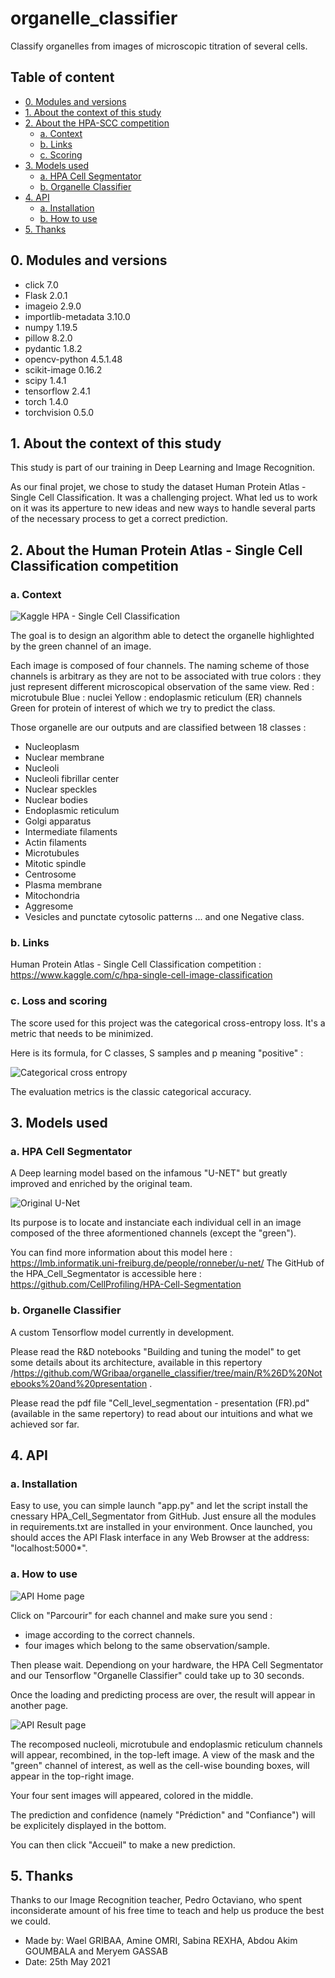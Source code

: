 # organelle_classifier
Classify organelles from images of microscopic titration of several cells.


## Table of content

* [0. Modules and versions](#modules)
* [1. About the context of this study](#content)
* [2. About the HPA-SCC competition](#competition)
  * [a. Context](#context)
  * [b. Links](#links)
  * [c. Scoring](#scoring)
* [3. Models used](#models)
  * [a. HPA Cell Segmentator](#segmentator)
  * [b. Organelle Classifier](#org_class)
* [4. API](#api)
  * [a. Installation](#install)
  * [b. How to use](#howto)
* [5. Thanks](#thanks)
	
## 0. Modules and versions <a name="modules">
	
* click 7.0
* Flask 2.0.1
* imageio 2.9.0
* importlib-metadata 3.10.0
* numpy 1.19.5
* pillow 8.2.0
* pydantic 1.8.2
* opencv-python 4.5.1.48
* scikit-image 0.16.2
* scipy 1.4.1
* tensorflow 2.4.1
* torch 1.4.0
* torchvision 0.5.0

## 1. About the context of this study <a name="content">

This study is part of our training in Deep Learning and Image Recognition.

As our final projet, we chose to study the dataset Human Protein Atlas - Single Cell Classification.
It was a challenging project. What led us to work on it was its apperture to new ideas and new ways to handle several parts of the necessary process to get a correct prediction.

## 2. About the Human Protein Atlas - Single Cell Classification competition <a name="competition">


### a. Context  <a name="context">
  
![Kaggle HPA - Single Cell Classification](/img/hpa_kaggle.PNG)

The goal is to design an algorithm able to detect the organelle highlighted by the green channel of an image.
  
Each image is composed of four channels. The naming scheme of those channels is arbitrary as they are not to be associated with true colors : they just represent different microscopical observation of the same view.
Red :  microtubule
Blue : nuclei
Yellow : endoplasmic reticulum (ER) channels
Green for protein of interest of which we try to predict the class.

Those organelle are our outputs and are classified between 18 classes :
- Nucleoplasm
- Nuclear membrane
- Nucleoli
- Nucleoli fibrillar center
- Nuclear speckles
- Nuclear bodies
- Endoplasmic reticulum
- Golgi apparatus
- Intermediate filaments
- Actin filaments
- Microtubules
- Mitotic spindle
- Centrosome
- Plasma membrane
- Mitochondria
- Aggresome
- Vesicles and punctate cytosolic patterns
... and one Negative class.


### b. Links  <a name="links">

Human Protein Atlas - Single Cell Classification competition : https://www.kaggle.com/c/hpa-single-cell-image-classification

### c. Loss and scoring  <a name="scoring">

The score used for this project was the categorical cross-entropy loss. It's a metric that needs to be minimized.

Here is its formula, for C classes, S samples and p meaning "positive" :

![Categorical cross entropy](/img/categorical_cross_entropy.jpg)
	
The evaluation metrics is the classic categorical accuracy.

## 3. Models used <a name="models">
  
### a. HPA Cell Segmentator  <a name="segmentator">

A Deep learning model based on the infamous "U-NET" but greatly improved and enriched by the original team.
  
![Original U-Net](/img/unet.png)
  
Its purpose is to locate and instanciate each individual cell in an image composed of the three aformentioned channels (except the "green").
  
You can find more information about this model here : https://lmb.informatik.uni-freiburg.de/people/ronneber/u-net/
The GitHub of the HPA_Cell_Segmentator is accessible here : https://github.com/CellProfiling/HPA-Cell-Segmentation
  
### b. Organelle Classifier  <a name="org_class">
  
A custom Tensorflow model currently in development.
  
Please read the R&D notebooks "Building and tuning the model" to get some details about its architecture, available in this repertory /https://github.com/WGribaa/organelle_classifier/tree/main/R%26D%20Notebooks%20and%20presentation .
	
Please read the pdf file "Cell_level_segmentation - presentation (FR).pd" (available in the same repertory) to read about our intuitions and what we achieved sor far.
  
## 4. API <a name="api">

### a. Installation  <a name="install">
  
Easy to use, you can simple launch "app.py" and let the script install the cnessary HPA_Cell_Segmentator from GitHub. Just ensure all the modules in requirements.txt are installed in your environment.
Once launched, you should acces the API Flask interface in any Web Browser at the address: "localhost:5000*".

### a. How to use  <a name="howto">
  
![API Home page](/img/api_home.PNG)
  
Click on "Parcourir" for each channel and make sure you send :
  - image according to the correct channels.
  - four images which belong to the same observation/sample.
  
Then please wait. Dependiong on your hardware, the HPA Cell Segmentator and our Tensorflow "Organelle Classifier" could take up to 30 seconds.
  
Once the loading and predicting process are over, the result will appear in another page.
  
![API Result page](/img/api_result.PNG)
 
The recomposed nucleoli, microtubule and endoplasmic reticulum channels will appear, recombined, in the top-left image.
A view of the mask and the "green" channel of interest, as well as the cell-wise bounding boxes, will appear in the top-right image.

Your four sent images will appeared, colored in the middle.
  
The prediction and confidence (namely "Prédiction" and "Confiance") will be explicitely displayed in the bottom.
  
You can then click "Accueil" to make a new prediction.

  
## 5. Thanks  <a name="thanks">

Thanks to our Image Recognition teacher, Pedro Octaviano, who spent inconsiderate amount of his free time to teach and help us produce the best we could.


 * Made by: Wael GRIBAA, Amine OMRI, Sabina REXHA, Abdou Akim GOUMBALA and Meryem GASSAB
 * Date: 25th May 2021
